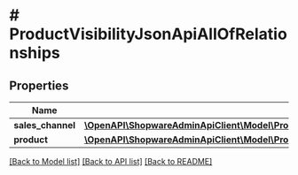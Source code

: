 # # ProductVisibilityJsonApiAllOfRelationships

## Properties

Name | Type | Description | Notes
------------ | ------------- | ------------- | -------------
**sales_channel** | [**\OpenAPI\ShopwareAdminApiClient\Model\ProductVisibilityJsonApiAllOfRelationshipsSalesChannel**](ProductVisibilityJsonApiAllOfRelationshipsSalesChannel.md) |  | [optional]
**product** | [**\OpenAPI\ShopwareAdminApiClient\Model\ProductVisibilityJsonApiAllOfRelationshipsProduct**](ProductVisibilityJsonApiAllOfRelationshipsProduct.md) |  | [optional]

[[Back to Model list]](../../README.md#models) [[Back to API list]](../../README.md#endpoints) [[Back to README]](../../README.md)
